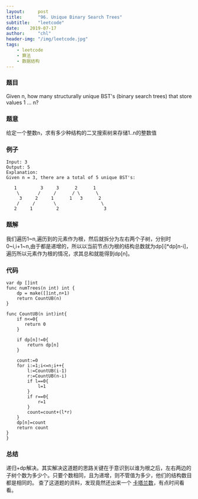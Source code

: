 ```yaml
---
layout:     post
title:      "96. Unique Binary Search Trees"
subtitle:   "leetcode"
date:    2019-07-17
author:     "chl"
header-img: "/img/leetcode.jpg"
tags:
    - leetcode
    - 算法
    - 数据结构
--- 
```


### 题目
Given n, how many structurally unique BST's (binary search trees) that store values 1 ... n?

### 题意
给定一个整数n，求有多少种结构的二叉搜索树来存储1..n的整数值

### 例子

```
Input: 3
Output: 5
Explanation:
Given n = 3, there are a total of 5 unique BST's:

   1         3     3      2      1
    \       /     /      / \      \
     3     2     1      1   3      2
    /     /       \                 \
   2     1         2                 3
```

### 题解
我们遍历1~n,遍历到的元素作为根，然后就拆分为左右两个子树，分别时0~i,i+1~n,由于都是递增的，所以以当前节点i为根的结构总数就为dp[i]*dp[n-i]，遍历所以元素作为根的情况，求其总和就能得到dp[n]。

### 代码

```
var dp []int
func numTrees(n int) int {
    dp = make([]int,n+1)
    return CountUB(n)
}

func CountUB(n int)int{
    if n<=0{
       return 0
    }
    
    if dp[n]!=0{
        return dp[n]
    }
    
    count:=0
    for i:=1;i<=n;i++{
        l:=CountUB(i-1)
        r:=CountUB(n-i)
        if l==0{
            l=1
        }
        if r==0{
            r=1
        }
        count=count+(l*r)
    }
    dp[n]=count
    return count
}
}
```

### 总结
递归+dp解决。其实解决这道题的思路关键在于意识到以谁为根之后，左右两边的子树个数为多少个。只要个数相同，且为递增，则不管值为多少，他们的结构数目都是相同的。
查了这道题的资料，发现竟然还出来一个 [卡塔兰数](https://zh.wikipedia.org/wiki/%E5%8D%A1%E5%A1%94%E5%85%B0%E6%95%B0)，有点时间看看。